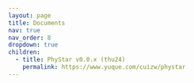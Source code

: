 ```yaml
---
layout: page
title: Documents
nav: true
nav_order: 8
dropdown: true
children:
  - title: PhyStar v0.0.x (thu24)
    permalink: https://www.yuque.com/cuizw/phystar
---
```

